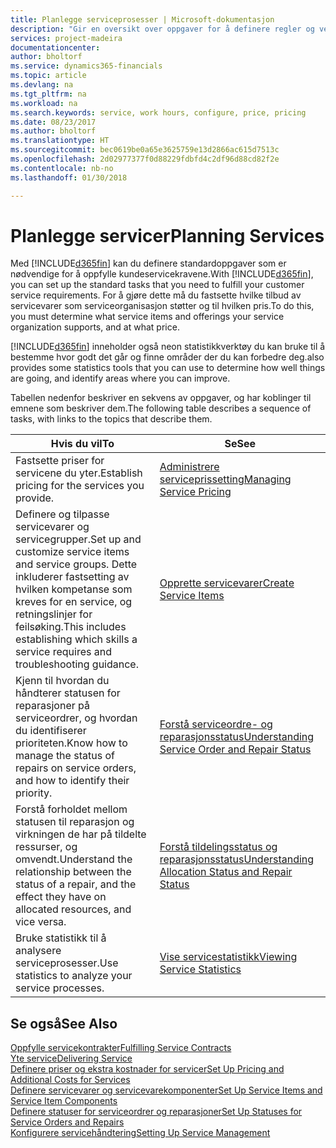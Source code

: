 ```yaml
---
title: Planlegge serviceprosesser | Microsoft-dokumentasjon
description: "Gir en oversikt over oppgaver for å definere regler og verdier som definerer serviceprinsipper og -prosesser."
services: project-madeira
documentationcenter: 
author: bholtorf
ms.service: dynamics365-financials
ms.topic: article
ms.devlang: na
ms.tgt_pltfrm: na
ms.workload: na
ms.search.keywords: service, work hours, configure, price, pricing
ms.date: 08/23/2017
ms.author: bholtorf
ms.translationtype: HT
ms.sourcegitcommit: bec0619be0a65e3625759e13d2866ac615d7513c
ms.openlocfilehash: 2d02977377f0d88229fdbfd4c2df96d88cd82f2e
ms.contentlocale: nb-no
ms.lasthandoff: 01/30/2018

---
```

# <a name="planning-services"></a><span data-ttu-id="7d1a3-103">Planlegge servicer</span><span class="sxs-lookup"><span data-stu-id="7d1a3-103">Planning Services</span></span>
<span data-ttu-id="7d1a3-104">Med [!INCLUDE[d365fin](includes/d365fin_md.md)] kan du definere standardoppgaver som er nødvendige for å oppfylle kundeservicekravene.</span><span class="sxs-lookup"><span data-stu-id="7d1a3-104">With [!INCLUDE[d365fin](includes/d365fin_md.md)], you can set up the standard tasks that you need to fulfill your customer service requirements.</span></span> <span data-ttu-id="7d1a3-105">For å gjøre dette må du fastsette hvilke tilbud av servicevarer som serviceorganisasjon støtter og til hvilken pris.</span><span class="sxs-lookup"><span data-stu-id="7d1a3-105">To do this, you must determine what service items and offerings your service organization supports, and at what price.</span></span>   

[!INCLUDE[d365fin](includes/d365fin_md.md)] <span data-ttu-id="7d1a3-106"> inneholder også neon statistikkverktøy du kan bruke til å bestemme hvor godt det går og finne områder der du kan forbedre deg.</span><span class="sxs-lookup"><span data-stu-id="7d1a3-106">also provides some statistics tools that you can use to determine how well things are going, and identify areas where you can improve.</span></span>
  
<span data-ttu-id="7d1a3-107">Tabellen nedenfor beskriver en sekvens av oppgaver, og har koblinger til emnene som beskriver dem.</span><span class="sxs-lookup"><span data-stu-id="7d1a3-107">The following table describes a sequence of tasks, with links to the topics that describe them.</span></span>   
  
|<span data-ttu-id="7d1a3-108">**Hvis du vil**</span><span class="sxs-lookup"><span data-stu-id="7d1a3-108">**To**</span></span>|<span data-ttu-id="7d1a3-109">**Se**</span><span class="sxs-lookup"><span data-stu-id="7d1a3-109">**See**</span></span>|  
|------------|-------------|  
|<span data-ttu-id="7d1a3-110">Fastsette priser for servicene du yter.</span><span class="sxs-lookup"><span data-stu-id="7d1a3-110">Establish pricing for the services you provide.</span></span>|[<span data-ttu-id="7d1a3-111">Administrere serviceprissetting</span><span class="sxs-lookup"><span data-stu-id="7d1a3-111">Managing Service Pricing</span></span>](service-service-price-management.md)|
|<span data-ttu-id="7d1a3-112">Definere og tilpasse servicevarer og servicegrupper.</span><span class="sxs-lookup"><span data-stu-id="7d1a3-112">Set up and customize service items and service groups.</span></span> <span data-ttu-id="7d1a3-113">Dette inkluderer fastsetting av hvilken kompetanse som kreves for en service, og retningslinjer for feilsøking.</span><span class="sxs-lookup"><span data-stu-id="7d1a3-113">This includes establishing which skills a service requires and troubleshooting guidance.</span></span>| [<span data-ttu-id="7d1a3-114">Opprette servicevarer</span><span class="sxs-lookup"><span data-stu-id="7d1a3-114">Create Service Items</span></span>](service-how-to-create-service-items.md)|  
|<span data-ttu-id="7d1a3-115">Kjenn til hvordan du håndterer statusen for reparasjoner på serviceordrer, og hvordan du identifiserer prioriteten.</span><span class="sxs-lookup"><span data-stu-id="7d1a3-115">Know how to manage the status of repairs on service orders, and how to identify their priority.</span></span>|[<span data-ttu-id="7d1a3-116">Forstå serviceordre- og reparasjonsstatus</span><span class="sxs-lookup"><span data-stu-id="7d1a3-116">Understanding Service Order and Repair Status</span></span>](service-service-order-status-and-repair-status.md)|  
|<span data-ttu-id="7d1a3-117">Forstå forholdet mellom statusen til reparasjon og virkningen de har på tildelte ressurser, og omvendt.</span><span class="sxs-lookup"><span data-stu-id="7d1a3-117">Understand the relationship between the status of a repair, and the effect they have on allocated resources, and vice versa.</span></span>|[<span data-ttu-id="7d1a3-118">Forstå tildelingsstatus og reparasjonsstatus</span><span class="sxs-lookup"><span data-stu-id="7d1a3-118">Understanding Allocation Status and Repair Status</span></span>](service-allocation-status-and-repair-status.md)|  
|<span data-ttu-id="7d1a3-119">Bruke statistikk til å analysere serviceprosesser.</span><span class="sxs-lookup"><span data-stu-id="7d1a3-119">Use statistics to analyze your service processes.</span></span> | [<span data-ttu-id="7d1a3-120">Vise servicestatistikk</span><span class="sxs-lookup"><span data-stu-id="7d1a3-120">Viewing Service Statistics</span></span>](service-service-statistics.md) |

## <a name="see-also"></a><span data-ttu-id="7d1a3-121">Se også</span><span class="sxs-lookup"><span data-stu-id="7d1a3-121">See Also</span></span>
[<span data-ttu-id="7d1a3-122">Oppfylle servicekontrakter</span><span class="sxs-lookup"><span data-stu-id="7d1a3-122">Fulfilling Service Contracts</span></span>](service-fulfill-service-contracts.md)  
[<span data-ttu-id="7d1a3-123">Yte service</span><span class="sxs-lookup"><span data-stu-id="7d1a3-123">Delivering Service</span></span>](service-deliver-service.md)  
[<span data-ttu-id="7d1a3-124">Definere priser og ekstra kostnader for servicer</span><span class="sxs-lookup"><span data-stu-id="7d1a3-124">Set Up Pricing and Additional Costs for Services</span></span>](service-how-setup-service-costs-pricing.md)  
[<span data-ttu-id="7d1a3-125">Definere servicevarer og servicevarekomponenter</span><span class="sxs-lookup"><span data-stu-id="7d1a3-125">Set Up Service Items and Service Item Components</span></span>](service-how-setup-service-items.md)  
[<span data-ttu-id="7d1a3-126">Definere statuser for serviceordrer og reparasjoner</span><span class="sxs-lookup"><span data-stu-id="7d1a3-126">Set Up Statuses for Service Orders and Repairs</span></span>](service-order-repair-status.md)  
[<span data-ttu-id="7d1a3-127">Konfigurere servicehåndtering</span><span class="sxs-lookup"><span data-stu-id="7d1a3-127">Setting Up Service Management</span></span>](service-setup-service.md)  

